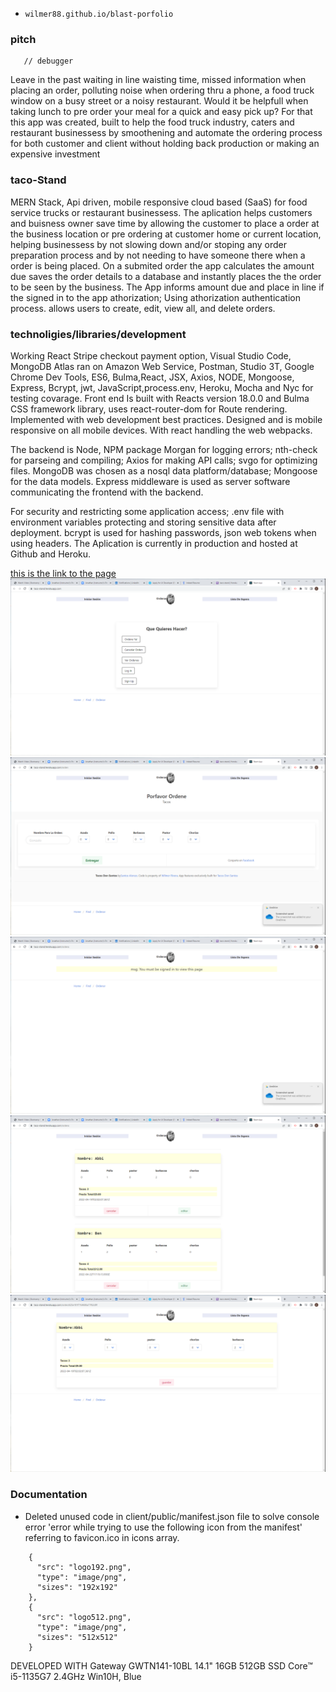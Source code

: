 * `wilmer88.github.io/blast-porfolio`

### pitch
       // debugger
Leave in the past waiting in line waisting time, missed information when placing an order, polluting noise when ordering thru a phone, a food truck window on a busy street or a noisy restaurant.
Would it be helpfull when taking lunch to pre order your meal for a quick and easy pick up?
For that this app was created, built to help the food truck industry, caters and restaurant businessess by smoothening and automate the ordering process for both customer and client without holding back production or making an expensive investment
 
### taco-Stand
MERN Stack, Api driven, mobile responsive cloud based (SaaS) for food service trucks or restaurant businessess. The aplication helps customers and buisness owner save time by allowing the customer to place a order at the business location or pre ordering at customer home or current location, helping businessess by not slowing down and/or stoping any order preparation process and by not needing to have someone there when a order is being placed. 
On a submited order the app calculates the amount due saves the order details to a database and instantly places the the order to be seen by the business. The App informs amount due and place in line if the signed in to the app athorization; Using athorization authentication process. allows users to create, edit, view all, and delete orders.
### technoligies/libraries/development
Working React Stripe checkout payment option, Visual Studio Code, MongoDB Atlas ran on Amazon Web Service, Postman, Studio 3T, Google Chrome Dev Tools, ES6, Bulma,React, JSX, Axios, NODE, Mongoose, Express, Bcrypt, jwt, JavaScript,process.env, Heroku, Mocha and Nyc for testing covarage.
 Front end Is built with Reacts version 18.0.0  and Bulma CSS framework library, uses react-router-dom for Route rendering. Implemented with web development best practices. Designed and is mobile responsive on all mobile devices. With react handling the web webpacks. 

 The backend is Node, NPM package Morgan for logging errors; nth-check for parseing and compiling; Axios for making API calls; svgo for optimizing files. MongoDB was chosen as a nosql data platform/database; Mongoose for the data models. Express middleware  is used as server software communicating the frontend with the backend.
 
 For security and restricting some application access; .env file with environment variables protecting and storing sensitive data after deployment. bcrypt is used for hashing passwords, json web tokens when using headers. The Aplication is currently in production and hosted at Github and Heroku.
 
[this is the link to the page](https://taco-stand.herokuapp.com/)
![screenshot](/client/public/images/casa.png)
![screenshot](/client/public/images/ordenar.png)
![screenshot](/client/public/images/auth.png)
![screenshot](/client/public/images/alloredens.png)
![screenshot](/client/public/images/edit.png)

### Documentation
- Deleted unused code in client/public/manifest.json file to solve console error 'error while trying to use the following icon from the manifest' referring to favicon.ico in icons array. 
```
    {
      "src": "logo192.png",
      "type": "image/png",
      "sizes": "192x192"
    },
    {
      "src": "logo512.png",
      "type": "image/png",
      "sizes": "512x512"
    }

 ```
 DEVELOPED WITH Gateway GWTN141-10BL 14.1" 16GB 512GB SSD Core™ i5-1135G7 2.4GHz Win10H, Blue



